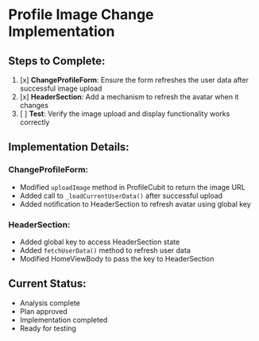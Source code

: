 # Profile Image Change Implementation

## Steps to Complete:

1. [x] **ChangeProfileForm**: Ensure the form refreshes the user data after successful image upload
2. [x] **HeaderSection**: Add a mechanism to refresh the avatar when it changes
3. [ ] **Test**: Verify the image upload and display functionality works correctly

## Implementation Details:

### ChangeProfileForm:
- Modified `uploadImage` method in ProfileCubit to return the image URL
- Added call to `_loadCurrentUserData()` after successful upload
- Added notification to HeaderSection to refresh avatar using global key

### HeaderSection:
- Added global key to access HeaderSection state
- Added `fetchUserData()` method to refresh user data
- Modified HomeViewBody to pass the key to HeaderSection

## Current Status:
- Analysis complete
- Plan approved
- Implementation completed
- Ready for testing
